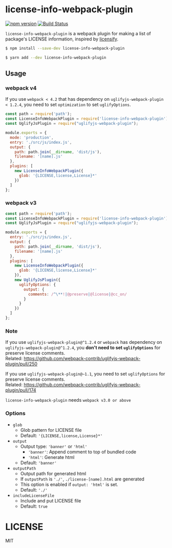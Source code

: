 # license-info-webpack-plugin

[![npm version](https://badge.fury.io/js/license-info-webpack-plugin.svg)](https://www.npmjs.com/package/license-info-webpack-plugin)
[![Build Status](https://travis-ci.org/yami-beta/license-info-webpack-plugin.svg?branch=master)](https://travis-ci.org/yami-beta/license-info-webpack-plugin)

`license-info-webpack-plugin` is a webpack plugin for making a list of package's LICENSE information, inspired by [licensify](https://github.com/twada/licensify).

```sh
$ npm install --save-dev license-info-webpack-plugin
```

```sh
$ yarn add --dev license-info-webpack-plugin
```

## Usage

### webpack v4

If you use `webpack < 4.2` that has dependency on `uglifyjs-webpack-plugin < 1.2.4`, you need to set `optimization` to set `uglifyOptions`.

```js
const path = require('path');
const LicenseInfoWebpackPlugin = require('license-info-webpack-plugin').default;
const UglifyJsPlugin = require("uglifyjs-webpack-plugin");

module.exports = {
  mode: 'production',
  entry: './src/js/index.js',
  output: {
    path: path.join(__dirname, 'dist/js'),
    filename: '[name].js'
  },
  plugins: [
    new LicenseInfoWebpackPlugin({
      glob: '{LICENSE,license,License}*'
    })
  ]
};
```

### webpack v3

```js
const path = require('path');
const LicenseInfoWebpackPlugin = require('license-info-webpack-plugin').default;
const UglifyJsPlugin = require("uglifyjs-webpack-plugin");

module.exports = {
  entry: './src/js/index.js',
  output: {
    path: path.join(__dirname, 'dist/js'),
    filename: '[name].js'
  },
  plugins: [
    new LicenseInfoWebpackPlugin({
      glob: '{LICENSE,license,License}*'
    }),
    new UglifyJsPlugin({
      uglifyOptions: {
        output: {
          comments: /^\**!|@preserve|@license|@cc_on/
        }
      }
    })
  ]
};
```

### Note

If you use `uglifyjs-webpack-plugin@^1.2.4` or `webpack` has dependency on `uglifyjs-webpack-plugin@^1.2.4`, you **don't need to set `uglifyOptions`** for preserve license comments.  
Related: https://github.com/webpack-contrib/uglifyjs-webpack-plugin/pull/250

If you use `uglifyjs-webpack-plugin@~1.1`, you need to set `uglifyOptions` for preserve license comments.  
Related: https://github.com/webpack-contrib/uglifyjs-webpack-plugin/pull/174

`license-info-webpack-plugin` needs `webpack v3.0 or above`

### Options

- `glob`
    - Glob pattern for LICENSE file
    - Default: `'{LICENSE,license,License}*'`
- `output`
    - Output type: `'banner'` or `'html'`
        - `'banner'`: Append comment to top of bundled code
        - `'html'`: Generate html
    - Default: `'banner'`
- `outputPath`
    - Output path for generated html
    - If `outputPath` is `'./'`, `./license-[name].html` are generated
    - This option is enabled if `output: 'html'` is set.
    - Default: `'./'`
- `includeLicenseFile`
    - Include and put LICENSE file
    - Default: `true`

# LICENSE

MIT
